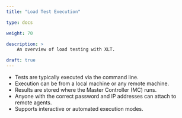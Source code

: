 ```yaml
---
title: "Load Test Execution"

type: docs

weight: 70

description: >
    An overview of load testing with XLT.

draft: true
---
```


* Tests are typically executed via the command line.
* Execution can be from a local machine or any remote machine.
* Results are stored where the Master Controller (MC) runs.
* Anyone with the correct password and IP addresses can attach to remote agents.
* Supports interactive or automated execution modes.